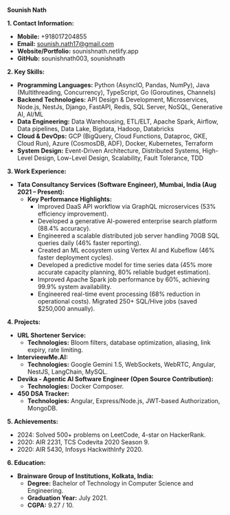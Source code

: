 **Sounish Nath**

**1. Contact Information:**

*   **Mobile:** +918017204855
*   **Email:** sounish.nath17@gmail.com
*   **Website/Portfolio:** sounishnath.netlify.app
*   **GitHub:** sounishnath003, sounishnath

**2. Key Skills:**

*   **Programming Languages:** Python (AsyncIO, Pandas, NumPy), Java (Multithreading, Concurrency), TypeScript, Go (Goroutines, Channels)
*   **Backend Technologies:** API Design & Development, Microservices, Node.js, NestJs, Django, FastAPI, Redis, SQL Server, NoSQL, Generative AI, AI/ML
*   **Data Engineering:** Data Warehousing, ETL/ELT, Apache Spark, Airflow, Data pipelines, Data Lake, Bigdata, Hadoop, Databricks
*   **Cloud & DevOps:** GCP (BigQuery, Cloud Functions, Dataproc, GKE, Cloud Run), Azure (CosmosDB, ADF), Docker, Kubernetes, Terraform
*   **System Design:** Event-Driven Architecture, Distributed Systems, High-Level Design, Low-Level Design, Scalability, Fault Tolerance, TDD

**3. Work Experience:**

*   **Tata Consultancy Services (Software Engineer), Mumbai, India (Aug 2021 – Present):**
    *   **Key Performance Highlights:**
        *   Improved DaaS API workflow via GraphQL microservices (53% efficiency improvement).
        *   Developed a generative AI-powered enterprise search platform (88.4% accuracy).
        *   Engineered a scalable distributed job server handling 70GB SQL queries daily (46% faster reporting).
        *   Created an ML ecosystem using Vertex AI and Kubeflow (46% faster deployment cycles).
        *   Developed a predictive model for time series data (45% more accurate capacity planning, 80% reliable budget estimation).
        *   Improved Apache Spark job performance by 60%, achieving 99.9% system availability.
        *   Engineered real-time event processing (68% reduction in operational costs). Migrated 250+ SQL/Hive jobs (saved $250,000 annually).

**4. Projects:**

*   **URL Shortener Service:**
    *   **Technologies:** Bloom filters, database optimization, aliasing, link expiry, rate limiting.
*   **IntervieewMe.AI:**
    *   **Technologies:** Google Gemini 1.5, WebSockets, WebRTC, Angular, NestJS, LangChain, MySQL.
*   **Devika - Agentic AI Software Engineer (Open Source Contribution):**
    *   **Technologies:** Docker Composer.
*   **450 DSA Tracker:**
    *   **Technologies:** Angular, Express/Node.js, JWT-based Authorization, MongoDB.

**5. Achievements:**

*   2024: Solved 500+ problems on LeetCode, 4-star on HackerRank.
*   2020: AIR 2231, TCS Codevita 2020 Season 9.
*   2020: AIR 5430, Infosys HackwithInfy 2020.

**6. Education:**

*   **Brainware Group of Institutions, Kolkata, India:**
    *   **Degree:** Bachelor of Technology in Computer Science and Engineering.
    *   **Graduation Year:** July 2021.
    *   **CGPA:** 9.27 / 10.